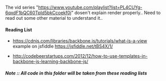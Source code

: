 The vid series "https://www.youtube.com/playlist?list=PL4CUYg-6qxdF1bQC60TpId5bkCcoekf0j" dosen't explain render properly.. Need to read out some other material to understand it..


#### Reading List

* https://cdnjs.com/libraries/backbone.js/tutorials/what-is-a-view
      example on jsfiddle
      https://jsfiddle.net/tBS4X/1/

* http://codebeerstartups.com/2012/12/how-to-use-templates-in-backbone-js-learning-backbone-js/

##### Note :: All code in this folder will be taken from these reading lists
